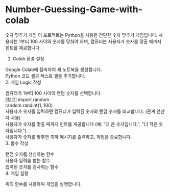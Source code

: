 # Number-Guessing-Game-with-colab

숫자 맞추기 게임
이 프로젝트는 Python을 사용한 간단한 숫자 맞추기 게임입니다. 사용자는 1부터 100 사이의 숫자를 맞춰야 하며, 컴퓨터는 사용자가 숫자를 맞출 때까지 힌트를 제공합니다.

 1. Colab 환경 설정

Google Colab에 접속하여 새 노트북을 생성합니다.  
Python 코드 셀과 텍스트 셀을 추가합니다.  
  2. 게임 Logic 작성  

컴퓨터가 1부터 100 사이의 랜덤 숫자를 선택합니다.  
 [참고] import random  
            random.randint(1, 100)  
사용자가 숫자를 입력하면 컴퓨터가 입력된 숫자와 랜덤 숫자를 비교합니다. (관계 연산자 사용)  
사용자가 숫자를 맞출 때까지 힌트를 제공합니다 (예: "더 큰 숫자입니다.", "더 작은 숫자입니다.").  
사용자가 숫자를 맞추면 축하 메시지를 출력하고, 게임을 종료합니다.  
  3. 함수 작성  

랜덤 숫자를 생성하는 함수  
사용자 입력을 받는 함수  
입력된 숫자를 검사하는 함수  
  4. 게임 실행

위의 함수를 사용하여 게임을 실행합니다.
